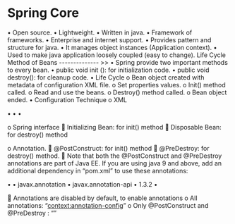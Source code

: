 # Spring Core 
•	Open source.
•	Lightweight.
•	Written in java.
•	Framework of frameworks.
•	Enterprise and internet support.
•	Provides pattern and structure for java.
•	It manages object instances (Application context).
•	Used to make java application loosely coupled (easy to change).
Life Cycle Method of Beans -------------- >>
•	Spring provide two important methods to every bean.
•	public void init (): for initialization code.
•	public void destroy(): for cleanup code.
•	Life Cycle
o	Bean object created with metadata of configuration XML file.
o	Set properties values.
o	Init() method called.
o	Read and use the beans.
o	Destroy() method called.
o	Bean object ended.
•	Configuration Technique
o	XML

•	    <bean class="com.beanlifecycle.springbean" name="lifecycle1" init-method="init" destroy-method="destroy">
•	        <property name="price" value="10" />
•	    </bean>

o	Spring interface
	Initializing Bean: for init() method
	Disposable Bean: for destroy() method

o	Annotation.
	@PostConstruct: for init() method
	@PreDestroy: for destroy() method.
	Note that both the @PostConstruct and @PreDestroy annotations are part of Java EE. If you are using java 9 and above, add an additional dependency in “pom.xml” to use these annotations:

•	    <dependency>
•	      <groupId>javax.annotation</groupId>
•	      <artifactId>javax.annotation-api</artifactId>
•	      <version>1.3.2</version>
•	  </dependency>

	Annotations are disabled by default, to enable annotations
o	All annotations: “<context:annotation-config>”
o	Only @PostConstruct and @PreDestroy :
“<bean class="org.springframework.context.annotation.CommonAnnotationBeanPostProcessor"/>”

